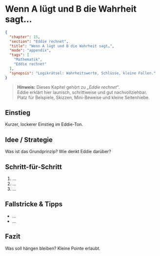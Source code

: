 # Wenn A lügt und B die Wahrheit sagt…

```json
{
  "chapter": 15,
  "section": "Eddie rechnet",
  "title": "Wenn A lügt und B die Wahrheit sagt…",
  "mode": "appendix",
  "tags": [
    "Mathematik",
    "Eddie rechnet"
  ],
  "synopsis": "Logikrätsel: Wahrheitswerte, Schlüsse, kleine Fallen."
}
```

> **Hinweis:** Dieses Kapitel gehört zu *„Eddie rechnet“*.  
> Eddie erklärt hier launisch, schrittweise und gut nachvollziehbar.  
> Platz für Beispiele, Skizzen, Mini-Beweise und kleine Seitenhiebe.

## Einstieg
Kurzer, lockerer Einstieg im Eddie-Ton.

## Idee / Strategie
Was ist das Grundprinzip? Wie denkt Eddie darüber?

## Schritt-für-Schritt
1. …
2. …
3. …

## Fallstricke & Tipps
- …
- …

## Fazit
Was soll hängen bleiben? Kleine Pointe erlaubt.
